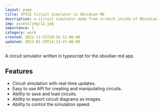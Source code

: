 ```yaml
---
layout: page
title: SPICE Circuit Simulator in Obsidian MD
description: a circuit simulator made from scratch inside of Obsidian
img: assets/img/12.jpg
importance: 1
category: work
created: 2022-12-31T20:55:12-06:00
updated: 2023-01-29T14:13:47-06:00
---
```


A circuit simulator written in typescript for the obsidian md app. 
## Features 

* Circuit simulation with real-time updates. 
* Easy to use API for creating and manipulating circuits. 
* Ability to save and load circuits. 
* Ability to export circuit diagrams as images. 
* Ability to control the simulation speed. 
